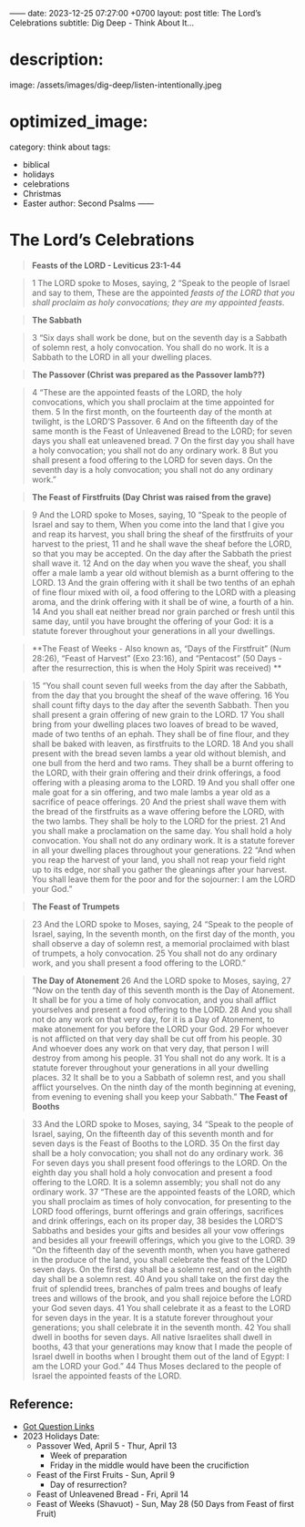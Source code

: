 ——
date:   2023-12-25 07:27:00 +0700
layout: post
title: The Lord’s Celebrations
subtitle: Dig Deep - Think About It...
# description: 
image: /assets/images/dig-deep/listen-intentionally.jpeg
# optimized_image: 
category: think about
tags:
  - biblical 
  - holidays 
  - celebrations
  - Christmas
  - Easter
author: Second Psalms
——

# The Lord’s Celebrations

> **Feasts of the LORD - Leviticus 23:1-44**

> 1 The LORD spoke to Moses, saying, 2 “Speak to the people of Israel and say to them, These are the appointed *feasts of the LORD that you shall proclaim as holy convocations; they are my appointed feasts*.

>**The Sabbath**

> 3 “Six days shall work be done, but on the seventh day is a Sabbath of solemn rest, a holy convocation. You shall do no work. It is a Sabbath to the LORD in all your dwelling places.

> **The Passover (Christ was prepared as the Passover lamb??)**

> 4 “These are the appointed feasts of the LORD, the holy convocations, which you shall proclaim at the time appointed for them. 5 In the first month, on the fourteenth day of the month at twilight, is the LORD’S Passover. 6 And on the fifteenth day of the same month is the Feast of Unleavened Bread to the LORD; for seven days you shall eat unleavened bread. 7 On the first day you shall have a holy convocation; you shall not do any ordinary work. 8 But you shall present a food offering to the LORD for seven days. On the seventh day is a holy convocation; you shall not do any ordinary work.”

>**The Feast of Firstfruits (Day Christ was raised from the grave)**

> 9 And the LORD spoke to Moses, saying, 10 “Speak to the people of Israel and say to them, When you come into the land that I give you and reap its harvest, you shall bring the sheaf of the firstfruits of your harvest to the priest, 11 and he shall wave the sheaf before the LORD, so that you may be accepted. On the day after the Sabbath the priest shall wave it. 12 And on the day when you wave the sheaf, you shall offer a male lamb a year old without blemish as a burnt offering to the LORD. 13 And the grain offering with it shall be two tenths of an ephah of fine flour mixed with oil, a food offering to the LORD with a pleasing aroma, and the drink offering with it shall be of wine, a fourth of a hin. 14 And you shall eat neither bread nor grain parched or fresh until this same day, until you have brought the offering of your God: it is a statute forever throughout your generations in all your dwellings.

> **The Feast of Weeks - Also known as, “Days of the Firstfruit” (Num 28:26), “Feast of Harvest” (Exo 23:16), and “Pentacost” (50 Days - after the resurrection, this is when the Holy Spirit was received) **

> 15 “You shall count seven full weeks from the day after the Sabbath, from the day that you brought the sheaf of the wave offering. 16 You shall count fifty days to the day after the seventh Sabbath. Then you shall present a grain offering of new grain to the LORD. 17 You shall bring from your dwelling places two loaves of bread to be waved, made of two tenths of an ephah. They shall be of fine flour, and they shall be baked with leaven, as firstfruits to the LORD. 18 And you shall present with the bread seven lambs a year old without blemish, and one bull from the herd and two rams. They shall be a burnt offering to the LORD, with their grain offering and their drink offerings, a food offering with a pleasing aroma to the LORD. 19 And you shall offer one male goat for a sin offering, and two male lambs a year old as a sacrifice of peace offerings. 20 And the priest shall wave them with the bread of the firstfruits as a wave offering before the LORD, with the two lambs. They shall be holy to the LORD for the priest. 21 And you shall make a proclamation on the same day. You shall hold a holy convocation. You shall not do any ordinary work. It is a statute forever in all your dwelling places throughout your generations.
22 “And when you reap the harvest of your land, you shall not reap your field right up to its edge, nor shall you gather the gleanings after your harvest. You shall leave them for the poor and for the sojourner: I am the LORD your God.”

> **The Feast of Trumpets**

> 23 And the LORD spoke to Moses, saying, 24 “Speak to the people of Israel, saying, In the seventh month, on the first day of the month, you shall observe a day of solemn rest, a memorial proclaimed with blast of trumpets, a holy convocation. 25 You shall not do any ordinary work, and you shall present a food offering to the LORD.”

> **The Day of Atonement**
26 And the LORD spoke to Moses, saying, 27 “Now on the tenth day of this seventh month is the Day of Atonement. It shall be for you a time of holy convocation, and you shall afflict yourselves and present a food offering to the LORD. 28 And you shall not do any work on that very day, for it is a Day of Atonement, to make atonement for you before the LORD your God. 29 For whoever is not afflicted on that very day shall be cut off from his people. 30 And whoever does any work on that very day, that person I will destroy from among his people. 31 You shall not do any work. It is a statute forever throughout your generations in all your dwelling places. 32 It shall be to you a Sabbath of solemn rest, and you shall afflict yourselves. On the ninth day of the month beginning at evening, from evening to evening shall you keep your Sabbath.”
> **The Feast of Booths**

> 33 And the LORD spoke to Moses, saying, 34 “Speak to the people of Israel, saying, On the fifteenth day of this seventh month and for seven days is the Feast of Booths to the LORD. 35 On the first day shall be a holy convocation; you shall not do any ordinary work. 36 For seven days you shall present food offerings to the LORD. On the eighth day you shall hold a holy convocation and present a food offering to the LORD. It is a solemn assembly; you shall not do any ordinary work.
37 “These are the appointed feasts of the LORD, which you shall proclaim as times of holy convocation, for presenting to the LORD food offerings, burnt offerings and grain offerings, sacrifices and drink offerings, each on its proper day, 38 besides the LORD’S Sabbaths and besides your gifts and besides all your vow offerings and besides all your freewill offerings, which you give to the LORD.
39 “On the fifteenth day of the seventh month, when you have gathered in the produce of the land, you shall celebrate the feast of the LORD seven days. On the first day shall be a solemn rest, and on the eighth day shall be a solemn rest. 40 And you shall take on the first day the fruit of splendid trees, branches of palm trees and boughs of leafy trees and willows of the brook, and you shall rejoice before the LORD your God seven days. 41 You shall celebrate it as a feast to the LORD for seven days in the year. It is a statute forever throughout your generations; you shall celebrate it in the seventh month. 42 You shall dwell in booths for seven days. All native Israelites shall dwell in booths, 43 that your generations may know that I made the people of Israel dwell in booths when I brought them out of the land of Egypt: I am the LORD your God.”
44 Thus Moses declared to the people of Israel the appointed feasts of the LORD.



## Reference: 
- [Got Question Links](https://www.gotquestions.org/Feast-of-Weeks.html)
- 2023 Holidays Date: 
  - Passover Wed, April 5 - Thur, April 13
    - Week of preparation
	- Friday in the middle would have been the crucifiction
  - Feast of the First Fruits - Sun, April 9
    - Day of resurrection?
  - Feast of Unleavened Bread - Fri, April 14
  - Feast of Weeks (Shavuot) - Sun, May 28 (50 Days from Feast of first Fruit)